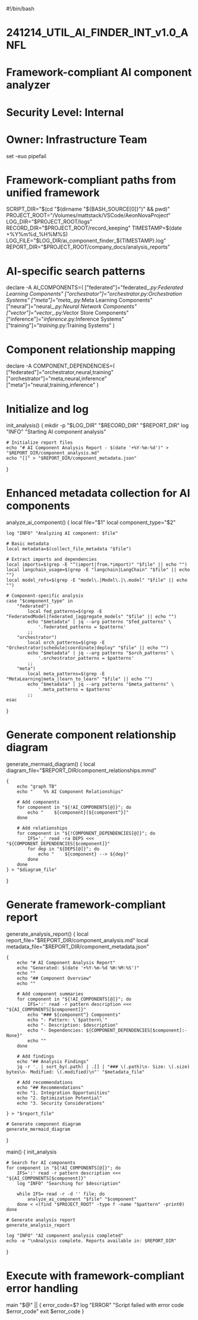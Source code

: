 #!/bin/bash
# 241214_UTIL_AI_FINDER_INT_v1.0_ANFL
# Framework-compliant AI component analyzer
# Security Level: Internal
# Owner: Infrastructure Team

set -euo pipefail

# Framework-compliant paths from unified framework
SCRIPT_DIR="$(cd "$(dirname "${BASH_SOURCE[0]}")" && pwd)"
PROJECT_ROOT="/Volumes/mattstack/VSCode/AeonNovaProject"
LOG_DIR="$PROJECT_ROOT/logs"
RECORD_DIR="$PROJECT_ROOT/record_keeping"
TIMESTAMP=$(date +%Y%m%d_%H%M%S)
LOG_FILE="$LOG_DIR/ai_component_finder_${TIMESTAMP}.log"
REPORT_DIR="$PROJECT_ROOT/company_docs/analysis_reports"

# AI-specific search patterns
declare -A AI_COMPONENTS=(
    ["federated"]="federated_*.py:Federated Learning Components"
    ["orchestrator"]="*orchestrator*.py:Orchestration Systems"
    ["meta"]="meta_*.py:Meta Learning Components"
    ["neural"]="neural_*.py:Neural Network Components"
    ["vector"]="vector_*.py:Vector Store Components"
    ["inference"]="*inference*.py:Inference Systems"
    ["training"]="*training*.py:Training Systems"
)

# Component relationship mapping
declare -A COMPONENT_DEPENDENCIES=(
    ["federated"]="orchestrator,neural,training"
    ["orchestrator"]="meta,neural,inference"
    ["meta"]="neural,training,inference"
)

# Initialize and log
init_analysis() {
    mkdir -p "$LOG_DIR" "$RECORD_DIR" "$REPORT_DIR"
    log "INFO" "Starting AI component analysis"
    
    # Initialize report files
    echo "# AI Component Analysis Report - $(date '+%Y-%m-%d')" > "$REPORT_DIR/component_analysis.md"
    echo "[]" > "$REPORT_DIR/component_metadata.json"
}

# Enhanced metadata collection for AI components
analyze_ai_component() {
    local file="$1"
    local component_type="$2"
    
    log "INFO" "Analyzing AI component: $file"
    
    # Basic metadata
    local metadata=$(collect_file_metadata "$file")
    
    # Extract imports and dependencies
    local imports=$(grep -E "^(import|from.*import)" "$file" || echo "")
    local langchain_usage=$(grep -E "langchain|LangChain" "$file" || echo "")
    local model_refs=$(grep -E "model\.|Model\.|\.model" "$file" || echo "")
    
    # Component-specific analysis
    case "$component_type" in
        "federated")
            local fed_patterns=$(grep -E "FederatedModel|federated_|aggregate_models" "$file" || echo "")
            echo "$metadata" | jq --arg patterns "$fed_patterns" \
                '.federated_patterns = $patterns'
            ;;
        "orchestrator")
            local orch_patterns=$(grep -E "Orchestrator|schedule|coordinate|deploy" "$file" || echo "")
            echo "$metadata" | jq --arg patterns "$orch_patterns" \
                '.orchestrator_patterns = $patterns'
            ;;
        "meta")
            local meta_patterns=$(grep -E "MetaLearning|meta_|learn_to_learn" "$file" || echo "")
            echo "$metadata" | jq --arg patterns "$meta_patterns" \
                '.meta_patterns = $patterns'
            ;;
    esac
}

# Generate component relationship diagram
generate_mermaid_diagram() {
    local diagram_file="$REPORT_DIR/component_relationships.mmd"
    
    {
        echo "graph TB"
        echo "    %% AI Component Relationships"
        
        # Add components
        for component in "${!AI_COMPONENTS[@]}"; do
            echo "    ${component}[${component^}]"
        done
        
        # Add relationships
        for component in "${!COMPONENT_DEPENDENCIES[@]}"; do
            IFS=',' read -ra DEPS <<< "${COMPONENT_DEPENDENCIES[$component]}"
            for dep in "${DEPS[@]}"; do
                echo "    ${component} --> ${dep}"
            done
        done
    } > "$diagram_file"
}

# Generate framework-compliant report
generate_analysis_report() {
    local report_file="$REPORT_DIR/component_analysis.md"
    local metadata_file="$REPORT_DIR/component_metadata.json"
    
    {
        echo "# AI Component Analysis Report"
        echo "Generated: $(date '+%Y-%m-%d %H:%M:%S')"
        echo ""
        echo "## Component Overview"
        echo ""
        
        # Add component summaries
        for component in "${!AI_COMPONENTS[@]}"; do
            IFS=':' read -r pattern description <<< "${AI_COMPONENTS[$component]}"
            echo "### ${component^} Components"
            echo "- Pattern: \`$pattern\`"
            echo "- Description: $description"
            echo "- Dependencies: ${COMPONENT_DEPENDENCIES[$component]:-None}"
            echo ""
        done
        
        # Add findings
        echo "## Analysis Findings"
        jq -r '. | sort_by(.path) | .[] | "### \(.path)\n- Size: \(.size) bytes\n- Modified: \(.modified)\n"' "$metadata_file"
        
        # Add recommendations
        echo "## Recommendations"
        echo "1. Integration Opportunities"
        echo "2. Optimization Potential"
        echo "3. Security Considerations"
        
    } > "$report_file"
    
    # Generate component diagram
    generate_mermaid_diagram
}

main() {
    init_analysis
    
    # Search for AI components
    for component in "${!AI_COMPONENTS[@]}"; do
        IFS=':' read -r pattern description <<< "${AI_COMPONENTS[$component]}"
        log "INFO" "Searching for $description"
        
        while IFS= read -r -d '' file; do
            analyze_ai_component "$file" "$component"
        done < <(find "$PROJECT_ROOT" -type f -name "$pattern" -print0)
    done
    
    # Generate analysis report
    generate_analysis_report
    
    log "INFO" "AI component analysis completed"
    echo -e "\nAnalysis complete. Reports available in: $REPORT_DIR"
}

# Execute with framework-compliant error handling
main "$@" || {
    error_code=$?
    log "ERROR" "Script failed with error code $error_code"
    exit $error_code
}

